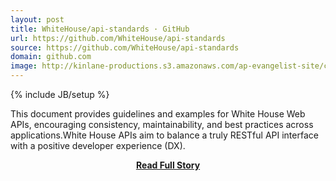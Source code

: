 ```yaml
---
layout: post
title: WhiteHouse/api-standards · GitHub
url: https://github.com/WhiteHouse/api-standards
source: https://github.com/WhiteHouse/api-standards
domain: github.com
image: http://kinlane-productions.s3.amazonaws.com/ap-evangelist-site/curated/screenshots/7967_github_com.png
---
```

{% include JB/setup %}<p>This document provides guidelines and examples for White House Web APIs, encouraging consistency, maintainability, and best practices across applications.White House APIs aim to balance a truly RESTful API interface with a positive developer experience (DX).</p>
<center><p><a href="https://github.com/WhiteHouse/api-standards" style='padding:25px; font-sze:18px; font-weight: bold;'>Read Full Story</a></p></center>
